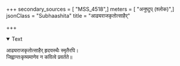 +++
secondary_sources = [ "MSS_4518",]
meters = [ "अनुष्टुप् (श्लोक)",]
jsonClass = "Subhaashita"
title = "आढ्यराजकृतोत्साहैर्"

+++

<details open><summary>Text</summary>

आढ्यराजकृतोत्साहैर् हृदयस्थैः स्मृतैरपि।  
जिह्वान्तःकृष्यमाणेव न कवित्वे प्रवर्तते॥
</details>
